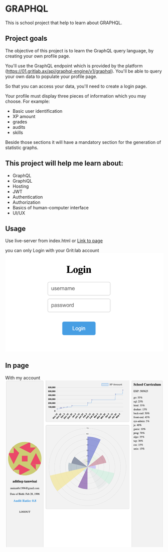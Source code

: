# GRAPHQL

This is school project that help to learn about GRAPHQL.

## Project goals

The objective of this project is to learn the GraphQL query language, by creating your own profile page.

You'll use the GraphQL endpoint which is provided by the platform (https://01.gritlab.ax/api/graphql-engine/v1/graphql). You'll be able to query your own data to populate your profile page.

So that you can access your data, you'll need to create a login page.

Your profile must display three pieces of information which you may choose. For example:

- Basic user identification
- XP amount
- grades
- audits
- skills

Beside those sections it will have a mandatory section for the generation of statistic graphs.

## This project will help me learn about:

- GraphQL
- GraphiQL
- Hosting
- JWT
- Authentication
- Authorization
- Basics of human-computer interface
- UI/UX


## Usage
Use live-server from index.html or 
[Link to page](https://mainm0e.github.io/graphql/)

you can only Login with your Grit:lab account
![Alt Text](readmeImg/login.png)

## In page
With my account
![Alt Text](/readmeImg/page.png)